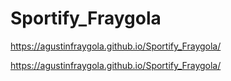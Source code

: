 # Sportify_Fraygola

https://agustinfraygola.github.io/Sportify_Fraygola/

https://agustinfraygola.github.io/Sportify_Fraygola/
